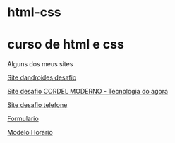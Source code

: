 # html-css
<h1>curso de html e css</h1>
<p>Alguns dos meus sites </p>
<p><a href="https://danilocesar021.github.io/html-css/desafio10m2/pagina01.html">Site dandroides desafio</a></p>
<p><a href="https://danilocesar021.github.io/html-css/desafio012/index.html">Site desafio CORDEL MODERNO - Tecnologia do agora</a></p>
<p><a href="https://danilocesar021.github.io/html-css/desafio13/index.html">Site desafio telefone</a></p>
<p><a href="https://danilocesar021.github.io/html-css/projeto login/index.html">Formulario</a></p>


   <p><a href="https://danilocesar021.github.io/javascript/aula12ex/Modelo/modelo.html">Modelo Horario</a></p>


                              



